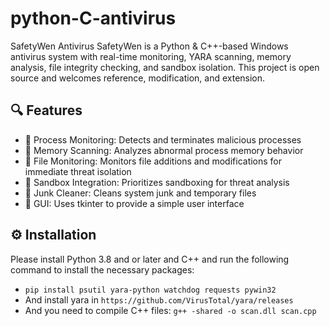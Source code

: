 # python-C-antivirus
SafetyWen Antivirus
SafetyWen is a Python & C++-based Windows antivirus system with real-time monitoring, YARA scanning, memory analysis, file integrity checking, and sandbox isolation. This project is open source and welcomes reference, modification, and extension.

## 🔍 Features
- 🧠 Process Monitoring: Detects and terminates malicious processes
- 🧬 Memory Scanning: Analyzes abnormal process memory behavior
- 📁 File Monitoring: Monitors file additions and modifications for immediate threat isolation
- 🧪 Sandbox Integration: Prioritizes sandboxing for threat analysis
- 🧹 Junk Cleaner: Cleans system junk and temporary files
- 🧰 GUI: Uses tkinter to provide a simple user interface

## ⚙️ Installation
Please install Python 3.8 and or later and C++ and run the following command to install the necessary packages:


- `pip install psutil yara-python watchdog requests pywin32` 
- And install yara in `https://github.com/VirusTotal/yara/releases` 
- And you need to compile C++ files: `g++ -shared -o scan.dll scan.cpp` 

